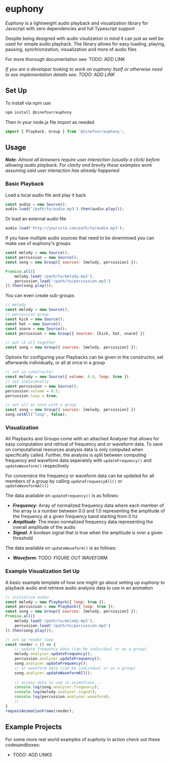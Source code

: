 # euphony

*Euphony* is a lightweight audio playback and visualization library for Javscript with zero dependencies and full Typescript support

Despite being designed with audio visulization in mind it can just as well be used for simple audio playback. The library allows for easy loading, playing, pausing, synchronization, visualization and more of audio files

For more thorough documentation see: TODO: ADD LINK

*If you are a developer looking to work on euphony itself or otherwise need to see implementation details see: TODO: ADD LINK*

## Set Up

To install via npm use
```bash
npm install @ninefour/euphony
```
Then in your node.js file import as needed
```js
import { Playback, Group } from '@ninefour/euphony';
```

## Usage

***Note**: Almost all browsers require user interaction (usually a click) before allowing audio playback. For clarity and brevity these examples work assuming said user interaction has already happened*

### Basic Playback

Load a local audio file and play it back
```js
const audio = new Source();
audio.load('/path/to/audio.mp3').then(audio.play());
```
Or load an external audio file
```js
audio.load('http://yoursite.com/path/to/audio.mp3');
```

If you have multiple audio sources that need to be downmixed you can make use of euphony's groups
```js
const melody = new Source();
const percussion = new Source();
const song = new Group({ sources: [melody, percussion] });

Promise.all([
	melody.load('/path/to/melody.mp3'),
	percussion.load('/path/to/percussion.mp3')
]).then(song.play());
```
You can even create sub-groups
```js
// melody
const melody = new Source();
// percussion group
const kick = new Source();
const hat = new Source();
const snare = new Source();
const percussion = new Group({ sources: [kick, hat, snare] })

// put it all together
const song = new Group({ sources: [melody, percussion] });
```
Options for configuring your Playbacks can be given in the constructor, set afterwards individually, or all at once in a group
```js
// set in constructor
const melody = new Source({ volume: 0.8, loop: true })
// set individually
const percussion = new Source();
percussion.volume = 0.5;
percussion.loop = true;

// set all at once with a group
const song = new Group({ sources: [melody, percussion] })
song.setAll("loop", false);
```
### Visualization

All Playbacks and Groups come with an attached Analyser that allows for easy computation and retrival of frequency and or waveform data. To save on computational resources analysis data is only computed when specifically called. Further, the analysis is split between computing frequency and waveform data seperately with `updateFrequency()` and `updateWaveform()` respectively

For conveniece the frequency or waveform data can be updated for all members of a group by calling `updateFrequencyAll()` or `updateWaveformAll()`

The data available on `updateFrequency()` is as follows:

- ***Frequency***:  Array of normalized frequency data where each member of the array is a number between 0.0 and 1.0 representing the amplitude of the frequency at a given frequency band starting from 0 hz
- ***Ampltiude***: The mean normalized frequency data representing the overall amplitude of the audio
- ***Signal***: A boolean signal that is true when the amplitude is over a given threshold

The data available on `updateWaveform()` is as follows:

- ***Waveform***: TODO: FIGURE OUT WAVEFORM

### Example Visualization Set Up

A basic example template of how one might go about setting up *euphony* to playback audio and retrieve audio analysis data to use in an animation
```js
// initialize audio
const melody = new Playback({ loop: true });
const percussion = new Playback({ loop: true });
const song = new Group({ sources: [melody, percussion] });
Promise.all([
	melody.load('/path/to/melody.mp3'),
	percussion.load('/path/to/percussion.mp3')
]).then(song.play());

// set up render loop
const render = () => {
	// update frequency data (can be individual or as a group)
	melody.analyser.updateFrequency();
	percussion.analyser.updateFrequency();
	song.analyser.updateFrequency();
	// or waveform data (can be individual or as a group)
	song.analyser.updateWaveformAll();
	
	// access data to use in animations...
	console.log(song.analyser.freqeuncy);
	console.log(melody.analyser.signal);
	console.log(percussion.analyser.waveform);
	// ...
}
requestAnimationFrame(render);
```

## Example Projects

For some more real world examples of *euphony* in action check out these codesandboxes:

- TODO: ADD LINKS